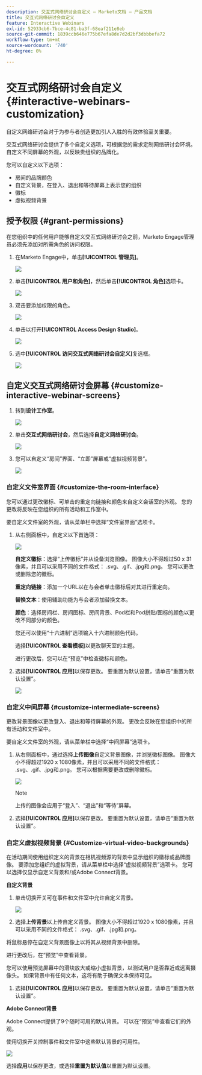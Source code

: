 ```yaml
---
description: 交互式网络研讨会自定义 — Marketo文档 — 产品文档
title: 交互式网络研讨会自定义
feature: Interactive Webinars
exl-id: 52933cb6-7bce-4c81-ba3f-68eaf211e8eb
source-git-commit: 1839ccb646e775b67efa8de7d2d2bf3dbbbefa72
workflow-type: tm+mt
source-wordcount: '740'
ht-degree: 0%

---
```


# 交互式网络研讨会自定义 {#interactive-webinars-customization}

自定义网络研讨会对于为参与者创造更加引人入胜的有效体验至关重要。

交互式网络研讨会提供了多个自定义选项，可根据您的需求定制网络研讨会环境。 自定义不同屏幕的外观，以反映贵组织的品牌化。

您可以自定义以下选项：

* 房间的品牌颜色
* 自定义背景，在登入、退出和等待屏幕上表示您的组织
* 徽标
* 虚拟视频背景

## 授予权限 {#grant-permissions}

在您组织中的任何用户能够自定义交互式网络研讨会之前，Marketo Engage管理员必须先添加对所需角色的访问权限。

1. 在Marketo Engage中，单击&#x200B;**[!UICONTROL 管理员]**。

   ![](assets/interactive-webinars-customization-1.png)

1. 单击&#x200B;**[!UICONTROL 用户和角色]**，然后单击&#x200B;**[!UICONTROL 角色]**&#x200B;选项卡。

   ![](assets/interactive-webinars-customization-2.png)

1. 双击要添加权限的角色。

   ![](assets/interactive-webinars-customization-3.png)

1. 单击以打开&#x200B;**[!UICONTROL Access Design Studio]**。

   ![](assets/interactive-webinars-customization-4.png)

1. 选中&#x200B;**[!UICONTROL 访问交互式网络研讨会自定义]**&#x200B;复选框。

   ![](assets/interactive-webinars-customization-5.png)

## 自定义交互式网络研讨会屏幕 {#customize-interactive-webinar-screens}

1. 转到&#x200B;**设计工作室**。

   ![](assets/interactive-webinars-customization-6.png)

1. 单击&#x200B;**交互式网络研讨会**，然后选择&#x200B;**自定义网络研讨会**。

   ![](assets/interactive-webinars-customization-7.png)

1. 您可以自定义“房间”界面、“立即”屏幕或“虚拟视频背景”。

   ![](assets/interactive-webinars-customization-8.png)

### 自定义文件室界面 {#customize-the-room-interface}

您可以通过更改徽标、可单击的重定向链接和颜色来自定义会话室的外观。 您的更改将反映在您组织的所有活动和工作室中。

要自定义文件室的外观，请从菜单栏中选择“文件室界面”选项卡。

1. 从右侧面板中，自定义以下首选项：

   ![](assets/interactive-webinars-customization-9.png)

   **自定义徽标**：选择“上传徽标”并从设备浏览图像。 图像大小不得超过50 x 31像素，并且可以采用不同的文件格式： .svg、.gif、.jpg和.png。 您可以更改或删除您的徽标。

   **重定向链接**：添加一个URL以在与会者单击徽标后对其进行重定向。

   **替换文本**：使用辅助功能为与会者添加替换文本。

   **颜色**：选择房间栏、房间图标、房间背景、Pod栏和Pod拼贴/图标的颜色以更改不同部分的颜色。

   您还可以使用“十六进制”选项输入十六进制颜色代码。

   选择&#x200B;**[!UICONTROL 查看模板]**&#x200B;以更改聊天室的主题。

   进行更改后，您可以在“预览”中检查徽标和颜色。

1. 选择&#x200B;**[!UICONTROL 应用]**&#x200B;以保存更改。 要重置为默认设置，请单击“重置为默认设置”**&#x200B;**。

   ![](assets/interactive-webinars-customization-10.png)

### 自定义中间屏幕 {#customize-intermediate-screens}

更改背景图像以更改登入、退出和等待屏幕的外观。 更改会反映在您组织中的所有活动和文件室中。

要自定义文件室的外观，请从菜单栏中选择“中间屏幕”选项卡。

1. 从右侧面板中，通过选择&#x200B;**上传图像**&#x200B;自定义背景图像，并浏览徽标图像。 图像大小不得超过1920 x 1080像素，并且可以采用不同的文件格式： .svg、.gif、.jpg和.png。 您可以根据需要更改或删除徽标。

   ![](assets/interactive-webinars-customization-11.png)

   >[!NOTE]
   >
   >上传的图像会应用于“登入”、“退出”和“等待”屏幕。

1. 选择&#x200B;**[!UICONTROL 应用]**&#x200B;以保存更改。 要重置为默认设置，请单击“重置为默认设置”**&#x200B;**。

### 自定义虚拟视频背景 {#Customize-virtual-video-backgrounds}

在活动期间使用组织定义的背景在相机视频源的背景中显示组织的徽标或品牌图像。 要添加您组织的虚拟背景，请从菜单栏中选择“虚拟视频背景”选项卡。 您可以选择仅显示自定义背景和/或Adobe Connect背景。

**自定义背景**

1. 单击切换开关可在事件和文件室中允许自定义背景。

   ![](assets/interactive-webinars-customization-12.png)

1. 选择&#x200B;**上传背景**&#x200B;以上传自定义背景。 图像大小不得超过1920 x 1080像素，并且可以采用不同的文件格式： .svg、.gif、.jpg和.png。

将鼠标悬停在自定义背景图像上以将其从视频背景中删除。

进行更改后，在“预览”中查看背景。

您可以使用预览屏幕中的滑块放大或缩小虚拟背景，以测试用户是否靠近或远离摄像头。 如果背景中有任何文本，这将有助于确保文本保持可见。

1. 选择&#x200B;**[!UICONTROL 应用]**&#x200B;以保存更改。 要重置为默认设置，请单击“重置为默认设置”**&#x200B;**。

**Adobe Connect背景**

Adobe Connect提供了9个随时可用的默认背景。 可以在“预览”中查看它们的外观。

使用切换开关控制事件和文件室中这些默认背景的可用性。

![](assets/interactive-webinars-customization-13.png)

选择&#x200B;**应用**&#x200B;以保存更改，或选择&#x200B;**重置为默认值**&#x200B;以重置为默认设置。
